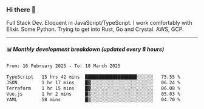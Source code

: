 ### Hi there 👋

Full Stack Dev. Eloquent in JavaScript/TypeScript. I work comfortably with Elixir. Some Python. Trying to get into Rust, Go and Crystal. AWS, GCP.

***

##### 📊 Monthly development breakdown (updated every 8 hours)

<!--START_SECTION:waka-->

```txt
From: 16 February 2025 - To: 18 March 2025

TypeScript   15 hrs 42 mins  ███████████████████░░░░░░   75.55 %
JSON         1 hr 17 mins    █▓░░░░░░░░░░░░░░░░░░░░░░░   06.24 %
Terraform    1 hr 15 mins    █▓░░░░░░░░░░░░░░░░░░░░░░░   06.08 %
Vue.js       1 hr 2 mins     █▒░░░░░░░░░░░░░░░░░░░░░░░   05.03 %
YAML         58 mins         █▒░░░░░░░░░░░░░░░░░░░░░░░   04.70 %
```

<!--END_SECTION:waka-->
